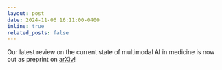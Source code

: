 ```yaml
---
layout: post
date: 2024-11-06 16:11:00-0400
inline: true
related_posts: false
---
```


Our latest review on the current state of multimodal AI in medicine is now out as preprint on [arXiv](https://arxiv.org/abs/2411.03782)!